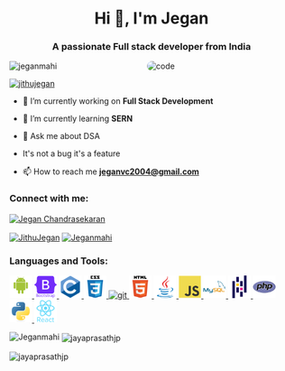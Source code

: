 <h1 align="center">Hi 👋, I'm Jegan</h1>
<h3 align="center">A passionate Full stack developer from India</h3>
<img width=260 align="right" style="border-radius:10px;" src="https://media4.giphy.com/media/qgQUggAC3Pfv687qPC/200.webp?cid=ecf05e4780o8zol6pafo35ivhufupefq29nrtl27ky2iz4kj&ep=v1_gifs_search&rid=200.webp&ct=g" alt="code" />
<p align="left"> <img src="https://komarev.com/ghpvc/?username=jeganmahi&label=Profile%20views&color=0e75b6&style=flat" alt="jeganmahi" /> </p>

<p align="left">
  <a href="https://www.instagram.com/jithujegan/" target="_blank">
    <img src="https://img.shields.io/badge/Instagram-Follow%20Jegan-E4405F?logo=instagram&style=for-the-badge" alt="jithujegan" />
  </a>
</p>


- 🔭 I’m currently working on **Full Stack Development**

- 🌱 I’m currently learning **SERN**

- 💬 Ask me about DSA

- It's not a bug it's a feature

- 📫 How to reach me **jeganvc2004@gmail.com**

<h3 align="left">Connect with me:</h3>
<p align="left">
<a href="https://www.linkedin.com/in/jegan-chandrasekaran-32722a23a/" target="blank"><img align="center" src="https://raw.githubusercontent.com/rahuldkjain/github-profile-readme-generator/master/src/images/icons/Social/linked-in-alt.svg" alt="Jegan Chandrasekaran" height="30" width="40" /></a>

<a href="https://instagram.com/jayaprasath.jp" target="blank"><img align="center" src="https://raw.githubusercontent.com/rahuldkjain/github-profile-readme-generator/master/src/images/icons/Social/instagram.svg" alt="JithuJegan" height="30" width="40" /></a>
<a href="[https://www.leetcode.com/jayaprasathjp44](https://leetcode.com/u/jeganmahi/)" target="blank"><img align="center" src="https://raw.githubusercontent.com/rahuldkjain/github-profile-readme-generator/master/src/images/icons/Social/leet-code.svg" alt="Jeganmahi" height="30" width="40" /></a>
</p>

<h3 align="left">Languages and Tools:</h3>
<p align="left"> <a href="https://developer.android.com" target="_blank" rel="noreferrer"> <img src="https://raw.githubusercontent.com/devicons/devicon/master/icons/android/android-original-wordmark.svg" alt="android" width="40" height="40"/> </a> <a href="https://getbootstrap.com" target="_blank" rel="noreferrer"> <img src="https://raw.githubusercontent.com/devicons/devicon/master/icons/bootstrap/bootstrap-plain-wordmark.svg" alt="bootstrap" width="40" height="40"/> </a> <a href="https://www.cprogramming.com/" target="_blank" rel="noreferrer"> <img src="https://raw.githubusercontent.com/devicons/devicon/master/icons/c/c-original.svg" alt="c" width="40" height="40"/> </a> <a href="https://www.w3schools.com/css/" target="_blank" rel="noreferrer"> <img src="https://raw.githubusercontent.com/devicons/devicon/master/icons/css3/css3-original-wordmark.svg" alt="css3" width="40" height="40"/> </a> <a href="https://git-scm.com/" target="_blank" rel="noreferrer"> <img src="https://www.vectorlogo.zone/logos/git-scm/git-scm-icon.svg" alt="git" width="40" height="40"/> </a> <a href="https://www.w3.org/html/" target="_blank" rel="noreferrer"> <img src="https://raw.githubusercontent.com/devicons/devicon/master/icons/html5/html5-original-wordmark.svg" alt="html5" width="40" height="40"/> </a> <a href="https://www.java.com" target="_blank" rel="noreferrer"> <img src="https://raw.githubusercontent.com/devicons/devicon/master/icons/java/java-original.svg" alt="java" width="40" height="40"/> </a> <a href="https://developer.mozilla.org/en-US/docs/Web/JavaScript" target="_blank" rel="noreferrer"> <img src="https://raw.githubusercontent.com/devicons/devicon/master/icons/javascript/javascript-original.svg" alt="javascript" width="40" height="40"/> </a> <a href="https://www.mysql.com/" target="_blank" rel="noreferrer"> <img src="https://raw.githubusercontent.com/devicons/devicon/master/icons/mysql/mysql-original-wordmark.svg" alt="mysql" width="40" height="40"/> </a> <a href="https://pandas.pydata.org/" target="_blank" rel="noreferrer"> <img src="https://raw.githubusercontent.com/devicons/devicon/2ae2a900d2f041da66e950e4d48052658d850630/icons/pandas/pandas-original.svg" alt="pandas" width="40" height="40"/> </a> <a href="https://www.php.net" target="_blank" rel="noreferrer"> <img src="https://raw.githubusercontent.com/devicons/devicon/master/icons/php/php-original.svg" alt="php" width="40" height="40"/> </a> <a href="https://www.python.org" target="_blank" rel="noreferrer"> <img src="https://raw.githubusercontent.com/devicons/devicon/master/icons/python/python-original.svg" alt="python" width="40" height="40"/> </a> <a href="https://reactjs.org/" target="_blank" rel="noreferrer"> <img src="https://raw.githubusercontent.com/devicons/devicon/master/icons/react/react-original-wordmark.svg" alt="react" width="40" height="40"/> </a> </p>

<p><img align="left" src="https://github-readme-stats.vercel.app/api/top-langs?username=Jeganmahi&show_icons=true&locale=en&layout=compact" alt="Jeganmahi" /></p>

<p>&nbsp;<img align="center" src="https://github-readme-stats.vercel.app/api?username=Jeganmahi&show_icons=true&locale=en" alt="jayaprasathjp" /></p>

<p><img align="center" src="https://github-readme-streak-stats.herokuapp.com/?user=Jeganmahi&" alt="jayaprasathjp" /></p>
